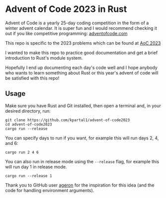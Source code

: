 Advent of Code 2023 in Rust
===========================
Advent of Code is a yearly 25-day coding competition in the form of a winter advent calendar. It is super fun and I would recommend checking it out if you like competitive programming: [adventofcode.com](https://adventofcode.com/about)

This repo is specific to the 2023 problems which can be found at [AoC 2023](https://adventofcode.com/2022)

I wanted to make this repo to practice good documentation and get a brief introduction to Rust's module system.

Hopefully I end up documenting each day's code well and I hope anybody who wants to learn something about Rust or this year's advent of code will be satisfied with this repo!

Usage
-----

Make sure you have Rust and Git installed, then open a terminal and, in your desired directory, run:

```shell
git clone https://github.com/kpartal1/advent-of-code2023
cd advent-of-code2023
cargo run --release
```

You can specify days to run if you want, for example this will run days 2, 4, and 6:

```
cargo run 2 4 6
```

You can also run in release mode using the `--release` flag, for example this will run day 1 in release mode.

```
cargo run --release 1
```

Thank you to GitHub user [ageron](https://github.com/ageron) for the inspiration for this idea (and the code for handling environment arguments).